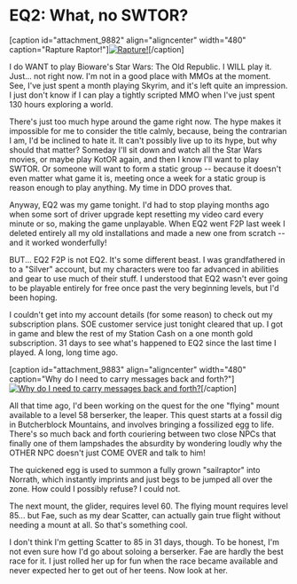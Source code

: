# EQ2: What, no SWTOR?

[caption id="attachment\_9882" align="aligncenter" width="480" caption="Rapture Raptor!"][![](http://westkarana.com/wp-content/uploads/2011/12/EverQuest2-2011-12-15-00-14-36-09-480x384.jpg "Rapture!")](http://westkarana.com/wp-content/uploads/2011/12/EverQuest2-2011-12-15-00-14-36-09.jpg)[/caption]

I do WANT to play Bioware's Star Wars: The Old Republic. I WILL play it. Just... not right now. I'm not in a good place with MMOs at the moment. See, I've just spent a month playing Skyrim, and it's left quite an impression. I just don't know if I can play a tightly scripted MMO when I've just spent 130 hours exploring a world.

There's just too much hype around the game right now. The hype makes it impossible for me to consider the title calmly, because, being the contrarian I am, I'd be inclined to hate it. It can't possibly live up to its hype, but why should that matter? Someday I'll sit down and watch all the Star Wars movies, or maybe play KotOR again, and then I know I'll want to play SWTOR. Or someone will want to form a static group -- because it doesn't even matter what game it is, meeting once a week for a static group is reason enough to play anything. My time in DDO proves that.

Anyway, EQ2 was my game tonight. I'd had to stop playing months ago when some sort of driver upgrade kept resetting my video card every minute or so, making the game unplayable. When EQ2 went F2P last week I deleted entirely all my old installations and made a new one from scratch -- and it worked wonderfully!

BUT... EQ2 F2P is not EQ2. It's some different beast. I was grandfathered in to a "Silver" account, but my characters were too far advanced in abilities and gear to use much of their stuff. I understood that EQ2 wasn't ever going to be playable entirely for free once past the very beginning levels, but I'd been hoping.

I couldn't get into my account details (for some reason) to check out my subscription plans. SOE customer service just tonight cleared that up. I got in game and blew the rest of my Station Cash on a one month gold subscription. 31 days to see what's happened to EQ2 since the last time I played. A long, long time ago.

[caption id="attachment\_9883" align="aligncenter" width="480" caption="Why do I need to carry messages back and forth?"][![](http://westkarana.com/wp-content/uploads/2011/12/EverQuest2-2011-12-14-23-48-55-54-480x385.jpg "Why do I need to carry messages back and forth?")](http://westkarana.com/wp-content/uploads/2011/12/EverQuest2-2011-12-14-23-48-55-54.jpg)[/caption]

All that time ago, I'd been working on the quest for the one "flying" mount available to a level 58 berserker, the leaper. This quest starts at a fossil dig in Butcherblock Mountains, and involves bringing a fossilized egg to life. There's so much back and forth couriering between two close NPCs that finally one of them lampshades the absurdity by wondering loudly why the OTHER NPC doesn't just COME OVER and talk to him!

The quickened egg is used to summon a fully grown "sailraptor" into Norrath, which instantly imprints and just begs to be jumped all over the zone. How could I possibly refuse? I could not.

The next mount, the glider, requires level 60. The flying mount requires level 85... but Fae, such as my dear Scatter, can actually gain true flight without needing a mount at all. So that's something cool.

I don't think I'm getting Scatter to 85 in 31 days, though. To be honest, I'm not even sure how I'd go about soloing a berserker. Fae are hardly the best race for it. I just rolled her up for fun when the race became available and never expected her to get out of her teens. Now look at her.

